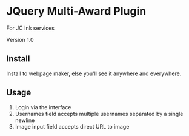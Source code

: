 # JQuery Multi-Award Plugin
For JC Ink services

Version 1.0

## Install
Install to webpage maker, else you'll see it anywhere and everywhere.

## Usage
1. Login via the interface
2. Usernames field accepts multiple usernames separated by a single newline
3. Image input field accepts direct URL to image

